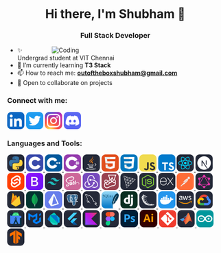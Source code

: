 <!-- <a href="https://github.com/shubhamm69" target="_self"><img src="https://media3.giphy.com/headers/GitHub/w8ZJLtJbmuph.gif"></a> -->

<h1 align="center">Hi there, I'm Shubham 👋</h1>
<h3 align="center">Full Stack Developer</h3>

<a href="https://www.google.com/logos/2010/pacman10-i.html" target="_blank"><img align="right" alt="Coding" width="400" src="https://i.pinimg.com/originals/a9/cb/3d/a9cb3d62f00833ca6f2b034f5c3669b6.gif"></a>

- ✨ Undergrad student at VIT Chennai
- 🌱 I’m currently learning **T3 Stack**
- 📫 How to reach me: **outoftheboxshubham@gmail.com**
- 🤝 Open to collaborate on projects 
<!-- - ⚡  -->

<h3 align="left">Connect with me:</h3>
<p align="left">
<a href="https://linkedin.com/in/shubham-singh-19" target="blank"><img src="./icons/LinkedIn.svg" alt="shubham-singh19" align="center" height="40" width="40" /></a>
<a href="https://twitter.com/gajjodaddy69" target="blank"><img align="center" src="./icons/Twitter.svg" alt="gajjodaddy69" height="40" width="40" /></a>
<a href="https://instagram.com/shubhhhhhhh__" target="blank"><img align="center" src="./icons/Instagram.svg" alt="shubhhhhhhh__" height="40" width="40" /></a>
<a href="https://discord.gg/BHKf6B5S2v" target="blank"><img align="center" src="./icons/Discord.svg" alt="BHKf6B5S2v" height="40" width="40" /></a>
</p>

<h3 align="left">Languages and Tools:</h3>
<p align="left"> 
<a href="https://www.python.org" target="_blank" rel="noreferrer"> <img src="./icons/Python-Dark.svg"" alt="Python" width="40" height="40"/> </a> 
<a href="https://www.cprogramming.com/" target="_blank" rel="noreferrer"> <img src="./icons/C.svg" alt="C" width="40" height="40"/> </a> 
<a href="https://www.w3schools.com/cpp/" target="_blank" rel="noreferrer"> <img src="./icons/CPP.svg" alt="C++" width="40" height="40"/> </a> 
<a href="https://www.w3schools.com/cpp/" target="_blank" rel="noreferrer"> <img src="./icons/CS.svg" alt="C#" width="40" height="40"/> </a> 
<a href="https://www.java.com" target="_blank" rel="noreferrer"> <img src="./icons/Java-Dark.svg" alt="Java" width="40" height="40"/> </a>
<a href="https://www.w3.org/html/" target="_blank" rel="noreferrer"> <img src="./icons/Html.svg" alt="HTML" width="40" height="40"/> </a>  
<a href="https://www.w3schools.com/css/" target="_blank" rel="noreferrer"> <img src="./icons/CSS.svg" alt="CSS" width="40" height="40"/> </a>
<a href="https://developer.mozilla.org/en-US/docs/Web/JavaScript" target="_blank" rel="noreferrer"> <img src="./icons/Javascript.svg" alt="JavaScript" width="40" height="40"/> </a> 
<a href="https://www.typescriptlang.org/" target="_blank" rel="noreferrer"> <img src="./icons/Typescript.svg" alt="TypeScript" width="40" height="40"/> </a> 
<a href="https://reactjs.org/" target="_blank" rel="noreferrer"> <img src="./icons/React-Dark.svg" alt="ReactJS" width="40" height="40"/> </a>
<a href="https://nextjs.org/" target="_blank" rel="noreferrer"> <img src="./icons/NextJS-Dark.svg" alt="NextJS" width="40" height="40"/> </a>
<a href="https://svelte.dev" target="_blank" rel="noreferrer"> <img src="./icons/Svelte.svg" alt="Svelte" width="40" height="40"/> </a> 
<a href="https://getbootstrap.com" target="_blank" rel="noreferrer"> <img src="./icons/Bootstrap.svg" alt="bootstrap" width="40" height="40"/> </a>
<a href="https://tailwindcss.com/" target="_blank" rel="noreferrer"> <img src="./icons/TailwindCSS-Dark.svg" alt="tailwind" width="40" height="40"/> </a>
<a href="https://sass-lang.com" target="_blank" rel="noreferrer"> <img src="./icons/Sass.svg" alt="Sass" width="40" height="40"/> </a>
<a href="https://redux.js.org" target="_blank" rel="noreferrer"> <img s src="./icons/Redux.svg"  alt="Redux" width="40" height="40"/> </a> 
<a href="https://jestjs.io" target="_blank" rel="noreferrer"> <img src="./icons/Jest.svg" alt="Jest" width="40" height="40"/> </a>
<a href="https://threejs.org/" target="_blank" rel="noreferrer"> <img src="./icons/ThreeJS-Dark.svg" alt="ThreeJS" width="40" height="40"/> </a>
<a href="https://nodejs.org" target="_blank" rel="noreferrer"> <img src="./icons/NodeJS-Dark.svg" alt="NodeJS" width="40" height="40"/> </a>
<a href="https://expressjs.com" target="_blank" rel="noreferrer"> <img src="./icons/ExpressJS-Dark.svg"  alt="ExpressJS" width="40" height="40"/> </a>
<a href="https://postman.com" target="_blank" rel="noreferrer"> <img src="./icons/Postman.svg" alt="Postman" width="40" height="40"/> </a>
<a href="https://graphql.org" target="_blank" rel="noreferrer"> <img src="./icons/GraphQL-Dark.svg" alt="GraphQL" width="40" height="40"/> </a> 
<a href="https://firebase.google.com/" target="_blank" rel="noreferrer"> <img src="./icons/Firebase-Dark.svg" alt="firebase" width="40" height="40"/> </a> 
<a href="https://www.mongodb.com/" target="_blank" rel="noreferrer"> <img src="./icons/MongoDB.svg" alt="MongoDB" width="40" height="40"/> </a>
<a href="https://www.prisma.io/" target="_blank" rel="noreferrer"> <img src="./icons/Prisma.svg" alt="Prisma" width="40" height="40"/> </a>
<a href="https://www.postgresql.org" target="_blank" rel="noreferrer"> <img src="./icons/PostgreSQL-Dark.svg" alt="PostgreSQL" width="40" height="40"/> </a>
<a href="https://www.mysql.com/" target="_blank" rel="noreferrer"> <img  src="./icons/MySQL-Dark.svg" alt="MySQL" width="40" height="40"/> </a> 
<a href="https://www.sqlite.org/" target="_blank" rel="noreferrer"> <img src="./icons/SQLite.svg"  alt="SQLite" width="40" height="40"/> </a> 
<a href="https://www.djangoproject.com/" target="_blank" rel="noreferrer"> <img src="./icons/Django.svg"  alt="Django" width="40" height="40"/> </a> 
<a href="https://flask.palletsprojects.com/" target="_blank" rel="noreferrer"> <img src="./icons/Flask-Dark.svg" alt="Flask" width="40" height="40"/> </a> 
<a href="https://www.docker.com/" target="_blank" rel="noreferrer"> <img src="./icons/Docker.svg" alt="Docker" width="40" height="40"/> </a>
<a href="https://aws.amazon.com" target="_blank" rel="noreferrer"> <img src="./icons/AWS-Dark.svg" alt="AWS" width="40" height="40"/> </a>
<a href="https://cloud.google.com" target="_blank" rel="noreferrer"> <img src="./icons/GCP-Dark.svg" alt="GCP" width="40" height="40"/> </a> 
<a href="https://developer.android.com/studio" target="_blank" rel="noreferrer"> <img src="./icons/AndroidStudio-Dark.svg" alt="android" width="40" height="40"/> </a> 
<a href="https://mui.com/" target="_blank" rel="noreferrer"> <img src="./icons/MaterialUI-Dark.svg"  alt="MUI" width="40" height="40"/> </a> 
<a href="https://dart.dev/" target="_blank" rel="noreferrer"> <img src="./icons/Dart-Dark.svg"  alt="Dart" width="40" height="40"/> </a> 
<a href="https://flutter.dev" target="_blank" rel="noreferrer"> <img src="./icons/Flutter-Dark.svg"  alt="Flutter" width="40" height="40"/> </a> 
<a href="https://kotlinlang.org/" target="_blank" rel="noreferrer"> <img src="./icons/Kotlin-Dark.svg"  alt="Kotlin" width="40" height="40"/> </a> 
<a href="https://www.figma.com/" target="_blank" rel="noreferrer"> <img src="./icons/Figma-Dark.svg" alt="Figma" width="40" height="40"/> </a> 
<a href="https://www.photoshop.com/" target="_blank" rel="noreferrer"> <img src="./icons/Photoshop.svg" alt="Photoshop" width="41" height="41"/> </a>
<a href="https://www.adobe.com/in/products/illustrator.html" target="_blank" rel="noreferrer"> <img src="./icons/Illustrator.svg" alt="Illustator" width="41" height="41"/> </a>
<a href="https://git-scm.com/" target="_blank" rel="noreferrer"> <img src="./icons/Git.svg" alt="Git" width="40" height="40"/> </a> 
<a href="https://www.mathworks.com/" target="_blank" rel="noreferrer"> <img src="./icons/Matlab-Dark.svg" alt="Matlab" width="40" height="40"/> </a>
<a href="https://www.arduino.cc/" target="_blank" rel="noreferrer"> <img src="./icons/Arduino.svg" alt="Arduino" width="40" height="40"/> </a>
<a href="https://www.tensorflow.org" target="_blank" rel="noreferrer"> <img src="./icons/TensorFlow-Dark.svg" alt="TensorFlow" width="40" height="40"/> </a>
</p>

